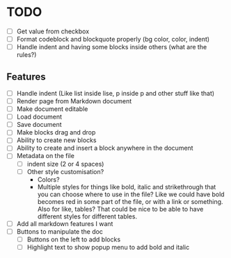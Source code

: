 # TODO

- [ ] Get value from checkbox
- [ ] Format codeblock and blockquote properly (bg color, color, indent)
- [ ] Handle indent and having some blocks inside others (what are the rules?)

## Features

- [ ] Handle indent (Like list inside lise, p inside p and other stuff like
      that)
- [ ] Render page from Markdown document
- [ ] Make document editable
- [ ] Load document
- [ ] Save document
- [ ] Make blocks drag and drop
- [ ] Ability to create new blocks
- [ ] Ability to create and insert a block anywhere in the document
- [ ] Metadata on the file
  - [ ] indent size (2 or 4 spaces)
  - [ ] Other style customisation?
    - Colors?
    - Multiple styles for things like bold, italic and strikethrough that you
      can choose where to use in the file? Like we could have bold becomes red
      in some part of the file, or with a link or something. Also for like,
      tables? That could be nice to be able to have different styles for
      different tables.
- [ ] Add all markdown features I want
- [ ] Buttons to manipulate the doc
  - [ ] Buttons on the left to add blocks
  - [ ] Highlight text to show popup menu to add bold and italic
